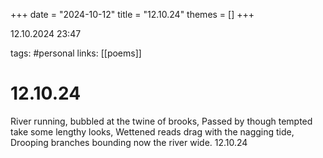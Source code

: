 +++
date = "2024-10-12"
title = "12.10.24"
themes = []
+++

12.10.2024 23:47

tags: #personal
links: [[poems]]

# 12.10.24

River running, bubbled at the twine of brooks,
Passed by though tempted take some lengthy looks,
Wettened reads drag with the nagging tide,
Drooping branches bounding now the river wide.
12.10.24

